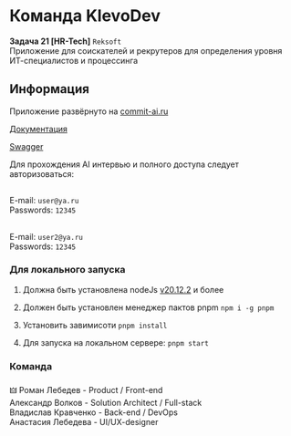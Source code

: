 # Команда KlevoDev
**Задача 21 [HR-Tech]** ```Reksoft``` <br>
Приложение для соискателей и рекрутеров для определения уровня ИТ-специалистов и процессинга
## Информация

Приложение развёрнуто на
[commit-ai.ru](https://commit-ai.ru)

[Документация](https://www.figma.com/board/WRMBZox9dMFge7AjjGIfRq/commit---документация?node-id=12-6437&t=bNGZ0J3OKhEHM0U6-1)

[Swagger](http://95.163.230.192:3001/swagger)

Для прохождения AI интервью и полного доступа следует авторизоваться:
## 
E-mail: ```user@ya.ru``` <br>
Passwords: ```12345```
## 
E-mail: ```user2@ya.ru``` <br>
Passwords: ```12345```
<br>

### Для локального запуска

1. Должна быть установлена nodeJs [v20.12.2](https://nodejs.org/en/blog/release/v20.12.2) и более
2. Должен быть установлен менеджер пактов pnpm ```npm i -g pnpm```
3. Установить завимисоти ```pnpm install```

4. Для запуска на локальном сервере: ```pnpm start```


### Команда

🜲 Роман Лебедев - Product / Front-end<br>
Александр Волков - Solution Architect / Full-stack<br>
Владислав Кравченко - Back-end / DevOps <br>
Анастасия Лебедева - UI/UX-designer 
